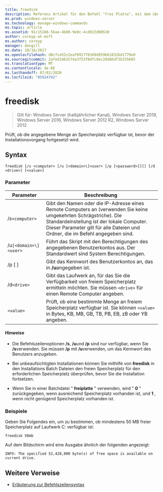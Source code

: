 ```yaml
---
title: freedisk
description: Referenz Artikel für den Befehl "frei Platte", mit dem überprüft wird, ob die angegebene Menge an Speicherplatz verfügbar ist, bevor der Installationsvorgang fortgesetzt wird.
ms.prod: windows-server
ms.technology: manage-windows-commands
ms.topic: article
ms.assetid: 91c15166-5baa-4b80-9e0c-4cd815d00530
author: coreyp-at-msft
ms.author: coreyp
manager: dongill
ms.date: 10/16/2017
ms.openlocfilehash: d0cfce52c2eaf0917f8169d959b61832bd1779e0
ms.sourcegitcommit: 2afed2461574a3f53f84fc9ec28d86df3b335685
ms.translationtype: MT
ms.contentlocale: de-DE
ms.lasthandoff: 07/02/2020
ms.locfileid: "85924742"
---
```

# <a name="freedisk"></a>freedisk

> Gilt für: Windows Server (halbjährlicher Kanal), Windows Server 2019, Windows Server 2016, Windows Server 2012 R2, Windows Server 2012

Prüft, ob die angegebene Menge an Speicherplatz verfügbar ist, bevor der Installationsvorgang fortgesetzt wird.

## <a name="syntax"></a>Syntax

```
freedisk [/s <computer> [/u [<domain>\]<user> [/p [<password>]]]] [/d <drive>] [<value>]
```

### <a name="parameters"></a>Parameter

| Parameter | Beschreibung |
| --------- | ----------- |
| /s`<computer>` | Gibt den Namen oder die IP-Adresse eines Remote Computers an (verwenden Sie keine umgekehrten Schrägstriche). Die Standardeinstellung ist der lokale Computer. Dieser Parameter gilt für alle Dateien und Ordner, die im Befehl angegeben sind. |
| /u`[<domain>\]<user>` | Führt das Skript mit den Berechtigungen des angegebenen Benutzerkontos aus. Der Standardwert sind System Berechtigungen. |
| /p [ <password> ] | Gibt das Kennwort des Benutzerkontos an, das in **/u**angegeben ist. |
| /d`<drive>` | Gibt das Laufwerk an, für das Sie die Verfügbarkeit von freiem Speicherplatz ermitteln möchten. Sie müssen `<drive>` für einen Remote Computer angeben. |
| `<value>` | Prüft, ob eine bestimmte Menge an freiem Speicherplatz verfügbar ist. Sie können `<value>` in Bytes, KB, MB, GB, TB, PB, EB, zB oder YB angeben. |

#### <a name="remarks"></a>Hinweise

- Die Befehlszeilenoptionen **/s**, **/u**und **/p** sind nur verfügbar, wenn Sie **/s**verwenden. Sie müssen **/p** mit **/u**verwenden, um das Kennwort des Benutzers anzugeben.

- Bei unbeaufsichtigten Installationen können Sie mithilfe von **freedisk** in den Installations Batch Dateien den freien Speicherplatz für den erforderlichen Speicherplatz überprüfen, bevor Sie die Installation fortsetzen.

- Wenn Sie in einer Batchdatei " **freiplatte** " verwenden, wird " **0** " zurückgegeben, wenn ausreichend Speicherplatz vorhanden ist, und **1** , wenn nicht genügend Speicherplatz vorhanden ist.

### <a name="examples"></a>Beispiele

Geben Sie Folgendes ein, um zu bestimmen, ob mindestens 50 MB freier Speicherplatz auf Laufwerk C: verfügbar ist:

```
freedisk 50mb
```

Auf dem Bildschirm wird eine Ausgabe ähnlich der folgenden angezeigt:

```
INFO: The specified 52,428,800 byte(s) of free space is available on current drive.
```

## <a name="additional-references"></a>Weitere Verweise

- [Erläuterung zur Befehlszeilensyntax](command-line-syntax-key.md)
